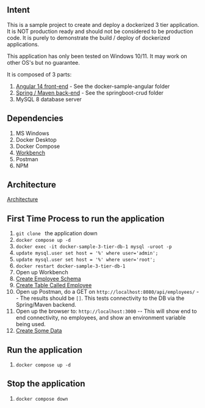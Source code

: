 ## Intent

This is a sample project to create and deploy a dockerized 3 tier application.  It is NOT production ready and should not be considered to be production code. It is purely to demonstrate the build / deploy of dockerized applications.  

This application has only been tested on Windows 10/11.  It may work on other OS's but no guarantee.  

It is composed of 3 parts:

1. [Angular 14 front-end](docker-sample-angular) - See the docker-sample-angular folder
2. [Spring / Maven back-end](springboot-crud) - See the springboot-crud folder
3. MySQL 8 database server

## Dependencies

1. MS Windows
2. Docker Desktop
2. Docker Compose
3. [Workbench](https://www.mysql.com/products/workbench/)
4. Postman
5. NPM

## Architecture
[Architecture](assets/architecture.png)

## First Time Process to run the application

1. `git clone ` the application down
2. `docker compose up -d`
3. `docker exec -it docker-sample-3-tier-db-1 mysql -uroot -p`
4. `update mysql.user set host = '%' where user='admin';`
5. `update mysql.user set host = '%' where user='root';`
6. `docker restart docker-sample-3-tier-db-1`
7. Open up Workbench
8. [Create Employee Schema](blob/main/docker-mysql-8/create-schema.sql)
9. [Create Table Called Employee](blob/main/docker-mysql-8/create-table.sql) 
10. Open up Postman, do a GET on `http://localhost:8080/api/employees/` -- The results should be `[]`.  This tests connectivity to the DB via the Spring/Maven backend.
11. Open up the browser to:  `http://localhost:3000` -- This will show end to end connectivity, no employees, and show an environment variable being used.  
12. [Create Some Data](blob/main/docker-mysql-8/create-data.sql) 

## Run the application

1. `docker compose up -d`

## Stop the application

1. `docker compose down`